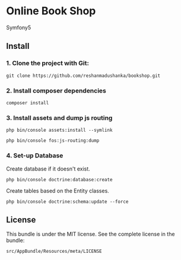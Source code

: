 Online Book Shop
============

Symfony5 

## Install

### 1. Clone the project with Git:

```
git clone https://github.com/reshanmadushanka/bookshop.git
```

### 2. Install composer dependencies

```
composer install
```

### 3. Install assets and dump js routing

```
php bin/console assets:install --symlink
```

```
php bin/console fos:js-routing:dump
```

### 4. Set-up Database

Create database if it doesn't exist.
```
php bin/console doctrine:database:create
```
Create tables based on the Entity classes.
```
php bin/console doctrine:schema:update --force
```

## License

This bundle is under the MIT license. See the complete license in the bundle:

    src/AppBundle/Resources/meta/LICENSE
